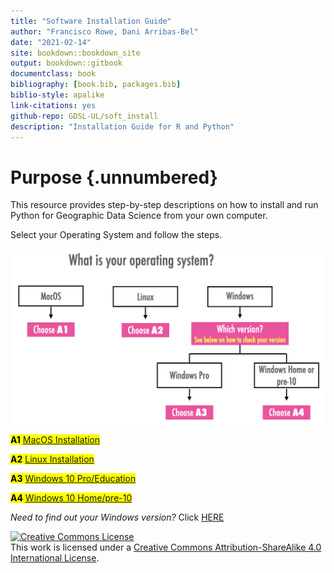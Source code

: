 ```yaml
--- 
title: "Software Installation Guide"
author: "Francisco Rowe, Dani Arribas-Bel"
date: "2021-02-14"
site: bookdown::bookdown_site
output: bookdown::gitbook
documentclass: book
bibliography: [book.bib, packages.bib]
biblio-style: apalike
link-citations: yes
github-repo: GDSL-UL/soft_install
description: "Installation Guide for R and Python"
---
```


# Purpose {.unnumbered}

This resource provides step-by-step descriptions on how to install and run Python for Geographic Data Science from your own computer.

Select your Operating System and follow the steps.

<img src="figs/intro/tree.jpeg" width="647" style="display: block; margin: auto;" />


<mark> **A1** [MacOS Installation](#macos) </mark>

<mark> **A2** [Linux Installation](#linux) </mark>

<mark> **A3** [Windows 10 Pro/Education](#win10pro) </mark>

<mark> **A4** [Windows 10 Home/pre-10](#otherWin) </mark>

*Need to find out your Windows version?* Click [HERE](windows-version.html)

<a rel="license" href="http://creativecommons.org/licenses/by-sa/4.0/"><img alt="Creative Commons License" style="border-width:0" src="https://i.creativecommons.org/l/by-sa/4.0/88x31.png" /></a><br />This work is licensed under a <a rel="license" href="http://creativecommons.org/licenses/by-sa/4.0/">Creative Commons Attribution-ShareAlike 4.0 International License</a>.
